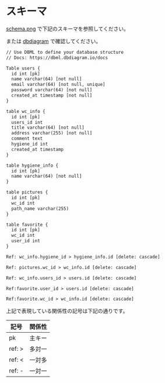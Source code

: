 # スキーマ

[schema.png](./schema.png) で下記のスキーマを参照してください。

または [dbdiagram](https://dbdiagram.io/d/673d805fe9daa85aca10a250) で確認してください。


```txt
// Use DBML to define your database structure
// Docs: https://dbml.dbdiagram.io/docs

Table users {
  id int [pk]
  name varchar(64) [not null]
  email varchar(64) [not null, unique]
  password varchar(64) [not null]
  created_at timestamp [not null]
}

table wc_info {
  id int [pk]
  users_id int
  title varchar(64) [not null]
  address varchar(255) [not null]
  comment text
  hygiene_id int
  created_at timestamp
}

table hygiene_info {
  id int [pk]
  name varchar(64) [not null]
}

table pictures {
  id int [pk]
  wc_id int
  path_name varchar(255)
}

table favorite {
  id int [pk]
  wc_id int
  user_id int
}

Ref: wc_info.hygiene_id > hygiene_info.id [delete: cascade]

Ref: pictures.wc_id > wc_info.id [delete: cascade]

Ref: wc_info.users_id > users.id [delete: cascade]

Ref:favorite.user_id > users.id [delete: cascade]

Ref:favorite.wc_id > wc_info.id [delete: cascade]

```

上記で表現している関係性の記号は下記の通りです。

| 記号   | 関係性 |
| ------ | ------ |
| pk     | 主キー |
| ref: > | 多対一 |
| ref: < | 一対多 |
| ref: - | 一対一 |
